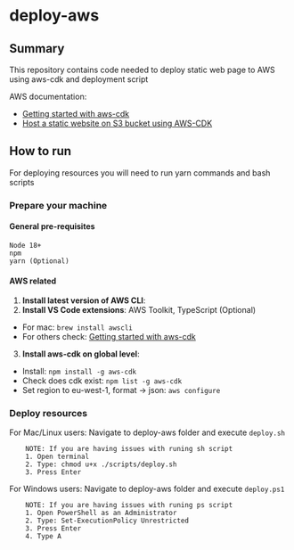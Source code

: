 # deploy-aws

## Summary

This repository contains code needed to deploy static web page to AWS using aws-cdk and deployment script

AWS documentation:

- [Getting started with aws-cdk](https://docs.aws.amazon.com/cdk/v2/guide/getting_started.html)
- [Host a static website on S3 bucket using AWS-CDK](https://aws-cdk.com/deploying-a-static-website-using-s3-and-cloudfront)

## How to run

For deploying resources you will need to run yarn commands and bash scripts

### Prepare your machine

#### General pre-requisites

    Node 18+
    npm
    yarn (Optional)

#### AWS related

1. **Install latest version of AWS CLI**:
2. **Install VS Code extensions**: AWS Toolkit, TypeScript (Optional)

- For mac: `brew install awscli `
- For others check: [Getting started with aws-cdk](https://docs.aws.amazon.com/cli/latest/userguide/getting-started-install.html#getting-started-install-instructions)

3. **Install aws-cdk on global level**:

- Install: `npm install -g aws-cdk`
- Check does cdk exist: `npm list -g aws-cdk`
- Set region to eu-west-1, format -> json: `aws configure`

### Deploy resources

For Mac/Linux users: Navigate to deploy-aws folder and execute `deploy.sh`

        NOTE: If you are having issues with runing sh script
        1. Open terminal
        2. Type: chmod u+x ./scripts/deploy.sh
        3. Press Enter

For Windows users: Navigate to deploy-aws folder and execute `deploy.ps1`

        NOTE: If you are having issues with runing ps script
        1. Open PowerShell as an Administrator
        2. Type: Set-ExecutionPolicy Unrestricted
        3. Press Enter
        4. Type A
